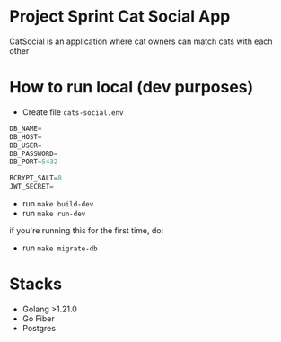 # Project Sprint Cat Social App

CatSocial is an application where cat owners can match cats with each other

# How to run local (dev purposes)

- Create file `cats-social.env`

```go
DB_NAME=
DB_HOST=
DB_USER=
DB_PASSWORD=
DB_PORT=5432

BCRYPT_SALT=8
JWT_SECRET=
```

- run `make build-dev`
- run `make run-dev`

if you're running this for the first time, do:
- run `make migrate-db`


# Stacks
- Golang >1.21.0
- Go Fiber
- Postgres
